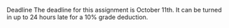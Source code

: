 Deadline
The deadline for this assignment is October 11th. It can be turned in up to 24 hours late for a 10% grade deduction.